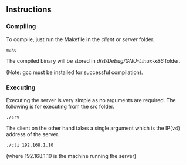 ## Instructions ##

### Compiling ###

To compile, just run the Makefile in the _client_ or _server_ folder.
```
make
```
The compiled binary will be stored in _dist/Debug/GNU-Linux-x86_ folder.

(Note: gcc must be installed for successful compilation).

### Executing ###

Executing the server is very simple as no arguments are required. The following is for executing from the src folder.
```
./srv
```

The client on the other hand takes a single argument which is the IP(v4) address of the server.
```
./cli 192.168.1.10
```
(where 192.168.1.10 is the machine running the server)